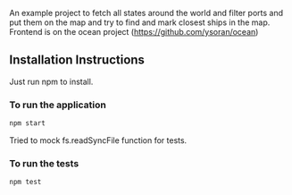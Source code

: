 An example project to fetch all states around the world and filter ports and put them on the map and try to find and mark closest ships in the map. Frontend is on the ocean project (https://github.com/ysoran/ocean)

## Installation Instructions

Just run npm to install.

### To run the application

```bash
npm start
```

Tried to mock fs.readSyncFile function for tests.

### To run the tests

```bash
npm test
```
